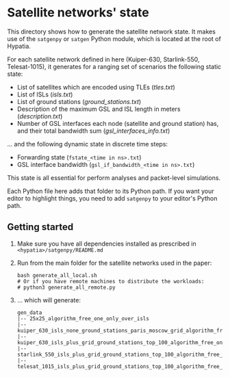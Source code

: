 # Satellite networks' state

This directory shows how to generate the satellite network state. It makes use of the
`satgenpy` or `satgen` Python module, which is located at the root of Hypatia.

For each satellite network defined in here (Kuiper-630, Starlink-550, Telesat-1015),
it generates for a ranging set of scenarios the following static state:

* List of satellites which are encoded using TLEs (_tles.txt_)
* List of ISLs (_isls.txt_)
* List of ground stations (_ground_stations.txt_)
* Description of the maximum GSL and ISL length in meters (_description.txt_)
* Number of GSL interfaces each node (satellite and ground station) has, 
  and their total bandwidth sum (_gsl_interfaces_info.txt_)
  
... and the following dynamic state in discrete time steps:

* Forwarding state (`fstate_<time in ns>.txt`)
* GSL interface bandwidth (`gsl_if_bandwidth_<time in ns>.txt`)

This state is all essential for perform analyses and packet-level simulations.

Each Python file here adds that folder to its Python path. If you want your
editor to highlight things, you need to add `satgenpy` to your editor's 
Python path.

## Getting started

1. Make sure you have all dependencies installed as prescribed in 
   `<hypatia>/satgenpy/README.md`

2. Run from the main folder for the satellite networks used in the paper:
   ```
   bash generate_all_local.sh
   # Or if you have remote machines to distribute the workloads:
   # python3 generate_all_remote.py
   ```
   
3. ... which will generate:
   ```
   gen_data
   |-- 25x25_algorithm_free_one_only_over_isls
   |-- kuiper_630_isls_none_ground_stations_paris_moscow_grid_algorithm_free_one_only_gs_relays
   |-- kuiper_630_isls_plus_grid_ground_stations_top_100_algorithm_free_one_only_over_isls
   |-- starlink_550_isls_plus_grid_ground_stations_top_100_algorithm_free_one_only_over_isls
   |-- telesat_1015_isls_plus_grid_ground_stations_top_100_algorithm_free_one_only_over_isls
   ```
